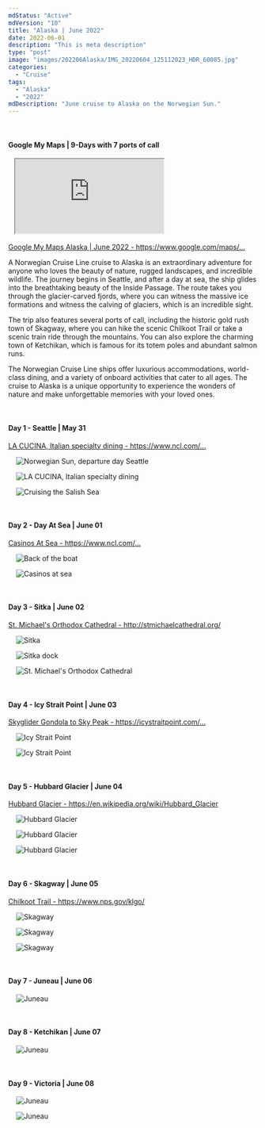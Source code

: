 ```yaml
---
mdStatus: "Active"
mdVersion: "10"
title: "Alaska | June 2022"
date: 2022-06-01
description: "This is meta description"
type: "post"
image: "images/202206Alaska/IMG_20220604_125112023_HDR_60085.jpg"
categories: 
  - "Cruise"
tags:
  - "Alaska"
  - "2022"
mdDescription: "June cruise to Alaska on the Norwegian Sun."
---
```


<!-- Start ******************** MyMap01 ******************** Start -->	
<br>	
<h4>	
	Google My Maps | 9-Days with 7 ports of call
</h4>	
<div class="embed-responsive embed-responsive-1by1">	
   <iframe 	
        src=	"https://www.google.com/maps/d/embed?mid=1uCSl3Hf9lG9KhiA4f7pXLCNO6rGKmTY&ehbc=2E312F"
        title=	"Google My Maps"
        loading="lazy"
    > 	
    </iframe>	
</div>	
<p>	
  <a 
    href=https://www.google.com/maps/d/edit?mid=1uCSl3Hf9lG9KhiA4f7pXLCNO6rGKmTY&usp=sharing
    target="_blank">	
    Google My Maps Alaska | June 2022 - https://www.google.com/maps/...
  </a>
</p>

<p>
 A Norwegian Cruise Line cruise to Alaska is an extraordinary adventure for anyone who loves the beauty of nature, rugged landscapes, and incredible wildlife. The journey begins in Seattle, and after a day at sea, the ship glides into the breathtaking beauty of the Inside Passage. The route takes you through the glacier-carved fjords, where you can witness the massive ice formations and witness the calving of glaciers, which is an incredible sight.

The trip also features several ports of call, including the historic gold rush town of Skagway, where you can hike the scenic Chilkoot Trail or take a scenic train ride through the mountains. You can also explore the charming town of Ketchikan, which is famous for its totem poles and abundant salmon runs.

The Norwegian Cruise Line ships offer luxurious accommodations, world-class dining, and a variety of onboard activities that cater to all ages. The cruise to Alaska is a unique opportunity to experience the wonders of nature and make unforgettable memories with your loved ones.
</p>
<!-- End ******************** MyMap01 ******************** End -->
<!-- Start ******************** Item01 ******************** Start -->	
<br>	
<h4>	
	Day 1 - Seattle | May 31
</h4>	
<p>	
	<a 
		href=https://www.ncl.com/why-cruise-norwegian/cruise-dining/italian#la-cucina
		target="_blank">	
		LA CUCINA, Italian specialty dining - https://www.ncl.com/...
	</a>
</p>
<p>	
    <img 	
      src=	"/images/202206Alaska/IMG_20220531_134212537_HDR240085.jpg"
      alt=	"Norwegian Sun, departure day Seattle"
      loading= "lazy"
    >	
</p>
<p>	
    <img 	
      src=	"/images/202206Alaska/IMG_20220531_173736734_HDR240085.jpg"
      alt=	"LA CUCINA, Italian specialty dining"
      loading= "lazy"
    >	
</p>
<p>	
    <img 	
      src=	"/images/202206Alaska/IMG_20220531_203203672_HDR240085.jpg"
      alt=	"Cruising the Salish Sea"
      loading= "lazy"
    >	
</p>
<!-- End ******************** Item01 ******************** End -->		
<!-- Start ******************** Item02 ******************** Start -->	
<br>	
<h4>	
	Day 2 - Day At Sea | June 01
</h4>	
<p>	
	<a 
		href=https://www.ncl.com/why-cruise-norwegian/casino-cruise
		target="_blank">	
		Casinos At Sea - https://www.ncl.com/...
	</a>
</p>
<p>	
    <img 	
      src=	"/images/202206Alaska/IMG_20220601_074053397_HDR135085.jpg"
      alt=	"Back of the boat"
      loading= "lazy"
    >	
</p>
<p>	
    <img 	
      src=	"/images/202206Alaska/IMG_20220604_141126520_240085.jpg"
      alt=	"Casinos at sea"
      loading= "lazy"
    >	
</p>
<!-- End ******************** Item02 ******************** End -->	
<!-- Start ******************** Item03 ******************** Start -->	
<br>	
<h4>	
	Day 3 - Sitka | June 02
</h4>
<p>	
	<a 
		href=http://stmichaelcathedral.org/
		target="_blank">	
		St. Michael's Orthodox Cathedral - http://stmichaelcathedral.org/
	</a>
</p>	
<p>	
    <img 	
      src=	"/images/202206Alaska/IMG_20220602_105635680_HDR_192075.jpg"
      alt=	"Sitka"
      loading= "lazy"
    >	
</p>
<p>	
    <img 	
      src=	"/images/202206Alaska/IMG_20220602_125842380_HDR240085.jpg"
      alt=	"Sitka dock"
      loading= "lazy"
    >	
</p>
<p>	
    <img 	
      src=	"/images/202206Alaska/IMG_20220602_134635334_192075.jpg"
      alt=	"St. Michael's Orthodox Cathedral"
      loading= "lazy"
    >	
</p>
<!-- End ******************** Item03 ******************** End -->
<!-- Start ******************** Item04 ******************** Start -->	
<br>	
<h4>	
	Day 4 - Icy Strait Point | June 03
</h4>	
<p>	
	<a 
		href=https://icystraitpoint.com/tour/worlds-largest-ziprider-and-scenic-mountain-ascent/
		target="_blank">	
		Skyglider Gondola to Sky Peak - https://icystraitpoint.com/...
	</a>
</p>
<p>	
    <img 	
      src=	"/images/202206Alaska/IMG_20220603_134217309_HDR240085.jpg"
      alt=	"Icy Strait Point"
      loading= "lazy"
    >	
</p>
<p>	
    <img 	
      src=	"/images/202206Alaska/IMG_20220612_073144.jpg"
      alt=	"Icy Strait Point"
      loading= "lazy"
    >	
</p>
<!-- End ******************** Item04 ******************** End -->
<!-- Start ******************** Item05 ******************** Start -->	
<br>	
<h4>	
	Day 5 - Hubbard Glacier | June 04
</h4>
<p>	
	<a 
		href=https://en.wikipedia.org/wiki/Hubbard_Glacier
		target="_blank">	
		Hubbard Glacier - https://en.wikipedia.org/wiki/Hubbard_Glacier
	</a>
</p>	
<p>	
    <img 	
      src=	"/images/202206Alaska/IMG_20220604_125116736_HDR240085.jpg"
      alt=	"Hubbard Glacier"
      loading= "lazy"
    >	
</p>
<p>	
    <img 	
      src=	"/images/202206Alaska/IMG_20220604_131109584_HDR240085.jpg"
      alt=	"Hubbard Glacier"
      loading= "lazy"
    >	
</p>
<p>	
    <img 	
      src=	"/images/202206Alaska/IMG_20220612_073139.jpg"
      alt=	"Hubbard Glacier"
      loading= "lazy"
    >	
</p>
<!-- End ******************** Item05 ******************** End -->
<!-- Start ******************** Item06 ******************** Start -->	
<br>	
<h4>	
	Day 6 - Skagway | June 05
</h4>
<p>	
	<a 
		href=https://www.nps.gov/klgo/
		target="_blank">	
		Chilkoot Trail - https://www.nps.gov/klgo/
	</a>
</p>	
<p>	
    <img 	
      src=	"/images/202206Alaska/IMG_20220605_100030947_192075.jpg"
      alt=	"Skagway"
      loading= "lazy"
    >	
</p>
<p>	
    <img 	
      src=	"/images/202206Alaska/IMG_20220605_113012271_HDR_192075.jpg"
      alt=	"Skagway"
      loading= "lazy"
    >	
</p>
<p>	
    <img 	
      src=	"/images/202206Alaska/IMG_20220605_122633595_192075.jpg"
      alt=	"Skagway"
      loading= "lazy"
    >	
</p>
<!-- End ******************** Item06 ******************** End -->
<!-- Start ******************** Item07 ******************** Start -->	
<br>	
<h4>	
	Day 7 - Juneau | June 06
</h4>
<p>	
    <img 	
      src=	"/images/202206Alaska/IMG_20220606_115015029_HDR_192075.jpg"
      alt=	"Juneau"
      loading= "lazy"
    >	
</p>
<!-- End ******************** Item07 ******************** End -->
<!-- Start ******************** Item08 ******************** Start -->	
<br>	
<h4>	
	Day 8 - Ketchikan | June 07
</h4>
<p>	
    <img 	
      src=	"/images/202206Alaska/IMG_20220607_122942376_HDR_192075.jpg"
      alt=	"Juneau"
      loading= "lazy"
    >	
</p>
<!-- End ******************** Item08 ******************** End -->
<!-- Start ******************** Item09 ******************** Start -->	
<br>	
<h4>	
	Day 9 - Victoria | June 08
</h4>
<p>	
    <img 	
      src=	"/images/202206Alaska/IMG_20220608_203011724_192075.jpg"
      alt=	"Juneau"
      loading= "lazy"
    >	
</p>
<p>	
    <img 	
      src=	"/images/202206Alaska/IMG_20220608_102511783_192075.jpg"
      alt=	"Juneau"
      loading= "lazy"
    >	
</p>
<!-- End ******************** Item09 ******************** End -->
